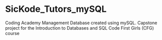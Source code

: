 # SicKode_Tutors_mySQL
Coding Academy Management Database created using mySQL. Capstone project for the Introduction to Databases and SQL Code First Girls (CFG) course
